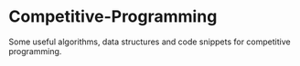 # Competitive-Programming
Some useful algorithms, data structures and code snippets for competitive programming.
